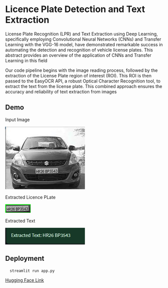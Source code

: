 # Licence Plate Detection and Text Extraction

License Plate Recognition (LPR) and Text Extraction using Deep Learning, specifically 
employing Convolutional Neural Networks (CNNs) and Transfer Learning with the VGG-16 
model, have demonstrated remarkable success in automating the detection and recognition of 
vehicle license plates. This abstract provides an overview of the application of CNNs and 
Transfer Learning in this field

Our code pipeline begins with the image reading process, followed by the extraction of the 
License Plate region of interest (ROI). This ROI is then passed to the EasyOCR API, a robust 
Optical Character Recognition tool, to extract the text from the license plate. This combined 
approach ensures the accuracy and reliability of text extraction from images
## Demo


Input Image


![alt text](https://github.com/gaganchapa/Licence_Plate_Detection_and_Text_Extraction/blob/main/car2.jpg)

Extracted Licence PLate


![alt text](https://github.com/gaganchapa/Licence_Plate_Detection_and_Text_Extraction/blob/main/plate_0.jpg)

Extracted Text



![alt text](https://github.com/gaganchapa/Licence_Plate_Detection_and_Text_Extraction/blob/main/result.jpg)


## Deployment



```bash
  streamlit run app.py
```

[Hugging Face Link](https://huggingface.co/spaces/gagandwaz/SnapText)


